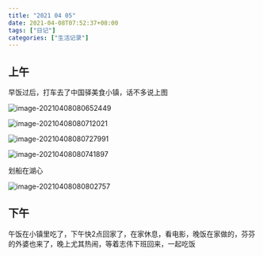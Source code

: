 ```yaml
---
title: "2021 04 05"
date: 2021-04-08T07:52:37+08:00
tags: ["日记"]
categories: ["生活记录"]
---
```


## 上午

早饭过后，打车去了中国驿美食小镇，话不多说上图

![image-20210408080652449](https://i.loli.net/2021/04/08/so3JPkwgRZaAc8d.png)

![image-20210408080712021](https://i.loli.net/2021/04/08/je7Rd2nwLC6gSzG.png)

![image-20210408080727991](https://i.loli.net/2021/04/08/VCRDgGfdrlqmHsi.png)

![image-20210408080741897](https://i.loli.net/2021/04/08/VFG8kBhomn1wUHa.png)

划船在湖心

![image-20210408080802757](https://i.loli.net/2021/04/08/sieyYxUvFBML1HE.png)

## 下午

午饭在小镇里吃了，下午快2点回家了，在家休息，看电影，晚饭在家做的，芬芬的外婆也来了，晚上尤其热闹，等着志伟下班回来，一起吃饭

